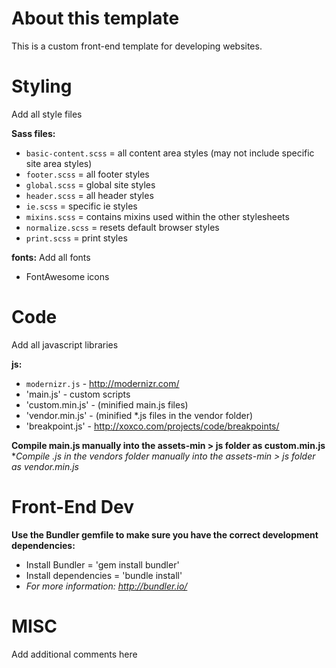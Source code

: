 About this template
==
This is a custom front-end template for developing websites.

Styling
==
Add all style files

**Sass files:**

- `basic-content.scss` = all content area styles (may not include specific site area styles)
- `footer.scss` = all footer styles
- `global.scss` = global site styles
- `header.scss` = all header styles
- `ie.scss` = specific ie styles
- `mixins.scss` = contains mixins used within the other stylesheets
- `normalize.scss` = resets default browser styles
- `print.scss` = print styles

**fonts:**
Add all fonts
- FontAwesome icons

Code
==
Add all javascript libraries

**js:**

- `modernizr.js` - http://modernizr.com/
- 'main.js' - custom scripts
- 'custom.min.js' - (minified main.js files)
- 'vendor.min.js' - (minified *.js files in the vendor folder)
- 'breakpoint.js' - http://xoxco.com/projects/code/breakpoints/

**Compile main.js manually into the assets-min > js folder as custom.min.js**
**Compile *.js in the vendors folder manually into the assets-min > js folder as vendor.min.js**

Front-End Dev
==
**Use the Bundler gemfile to make sure you have the correct development dependencies:**

- Install Bundler = 'gem install bundler'
- Install dependencies = 'bundle install'
- *For more information: http://bundler.io/*

MISC
==
Add additional comments here
